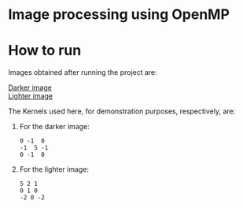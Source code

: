 # Image processing using OpenMP



# How to run

Images obtained after running the project are:

[Darker image](./assets/dark.jpg)   
[Lighter image](./assets/light.jpg)   


The Kernels used here, for demonstration purposes, respectively, are:
1. For the darker image:

    ```python3
    0 -1  0
    -1  5 -1
    0 -1  0
    ```

2. For the lighter image:

    ```python3
    5 2 1
    0 1 0
    -2 0 -2
    ```